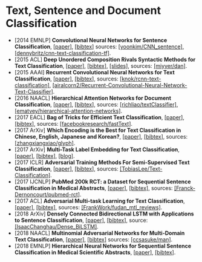# Text, Sentence and Document Classification

- [2014 EMNLP] **Convolutional Neural Networks for Sentence Classification**, [[paper]](https://arxiv.org/pdf/1408.5882.pdf), [[bibtex]](/Bibtex/Convolutional%20Neural%20Networks%20for%20Sentence%20Classification.bib) sources: [[yoonkim/CNN_sentence]](https://github.com/yoonkim/CNN_sentence), [[dennybritz/cnn-text-classification-tf]](https://github.com/dennybritz/cnn-text-classification-tf).
- [2015 ACL] **Deep Unordered Composition Rivals Syntactic Methods for Text Classification**, [[paper]](https://www.cs.umd.edu/~miyyer/pubs/2015_acl_dan.pdf), [[bibtex]](/Bibtex/Deep%20Unordered%20Composition%20Rivals%20Syntactic%20Methods%20for%20Text%20Classification.bib), [[slides]](https://pdfs.semanticscholar.org/7a5d/565e7abeb5e4570c1222dba0e5b1df18664a.pdf), sources: [[miyyer/dan]](https://github.com/miyyer/dan).
- [2015 AAAI] **Recurrent Convolutional Neural Networks for Text Classification**, [[paper]](https://www.aaai.org/ocs/index.php/AAAI/AAAI15/paper/view/9745/9552), [[bibtex]](/Bibtex/Recurrent%20Convolutional%20Neural%20Networks%20for%20Text%20Classification.bib), sources: [[knok/rcnn-text-classification]](https://github.com/knok/rcnn-text-classification), [[airalcorn2/Recurrent-Convolutional-Neural-Network-Text-Classifier]](https://github.com/airalcorn2/Recurrent-Convolutional-Neural-Network-Text-Classifier).
- [2016 NAACL] **Hierarchical Attention Networks for Document Classification**, [[paper]](https://www.cs.cmu.edu/%7Ediyiy/docs/naacl16.pdf), [[bibtex]](/Bibtex/Hierarchical%20Attention%20Networks%20for%20Document%20Classification.bib), sources: [[richliao/textClassifier]](https://github.com/richliao/textClassifier), [[ematvey/hierarchical-attention-networks]](https://github.com/ematvey/hierarchical-attention-networks).
- [2017 EACL] **Bag of Tricks for Efficient Text Classification**, [[paper]](https://arxiv.org/pdf/1607.01759.pdf), [[bibtex]](/Bibtex/Bag%20of%20Tricks%20for%20Efficient%20Text%20Classification.bib), sources: [[facebookresearch/fastText]](https://github.com/facebookresearch/fastText).
- [2017 ArXiv] **Which Encoding is the Best for Text Classification in Chinese, English, Japanese and Korean?**, [[paper]](https://arxiv.org/pdf/1708.02657.pdf), [[bibtex]](/Bibtex/Which%20Encoding%20is%20the%20Best%20for%20Text%20Classification%20in%20Chinese%20English%20Japanese%20and%20Korean.bib), sources: [[zhangxiangxiao/glyph]](https://github.com/zhangxiangxiao/glyph).
- [2017 ArXiv] **Multi-Task Label Embedding for Text Classification**, [[paper]](https://arxiv.org/pdf/1710.07210.pdf), [[bibtex]](/Bibtex/Multi-Task%20Label%20Embedding%20for%20Text%20Classification.bib), [[blog]](https://www.jianshu.com/p/4bbe061f0acd).
- [2017 ICLR] **Adversarial Training Methods For Semi-Supervised Text Classification**, [[paper]](https://arxiv.org/pdf/1605.07725.pdf), [[bibtex]](/Bibtex/Adversarial%20Training%20Methods%20for%20Semi-supervised%20Text%20Classification.bib), sources: [[TobiasLee/Text-Classification]](https://github.com/TobiasLee/Text-Classification).
- [2017 IJCNLP] **PubMed 200k RCT: a Dataset for Sequential Sentence Classification in Medical Abstracts**, [[paper]](http://aclweb.org/anthology/I17-2052), [[bibtex]](/Bibtex/PubMed%20200k%20RCT%20-%20a%20Dataset%20for%20Sequential%20Sentence%20Classification%20in%20Medical%20Abstracts.bib), sources: [[Franck-Dernoncourt/pubmed-rct]](https://github.com/Franck-Dernoncourt/pubmed-rct).
- [2017 ACL] **Adversarial Multi-task Learning for Text Classification**, [[paper]](http://www.aclweb.org/anthology/P17-1001), [[bibtex]](/Bibtex/Adversarial%20Multi-task%20Learning%20for%20Text%20Classification.bib), sources: [[FrankWork/fudan_mtl_reviews]](https://github.com/FrankWork/fudan_mtl_reviews).
- [2018 ArXiv] **Densely Connected Bidirectional LSTM with Applications to Sentence Classification**, [[paper]](https://arxiv.org/pdf/1802.00889.pdf), [[bibtex]](/Bibtex/Densely%20Connected%20Bidirectional%20LSTM%20with%20Applications%20to%20Sentence%20Classification.bib), source: [[IsaacChanghau/Dense_BiLSTM]](https://github.com/IsaacChanghau/Dense_BiLSTM).
- [2018 NAACL] **Multinomial Adversarial Networks for Multi-Domain Text Classification**, [[paper]](http://aclweb.org/anthology/N18-1111), [[bibtex]](/Bibtex/Multinomial%20Adversarial%20Networks%20for%20Multi-Domain%20Text%20Classification.bib) sources: [[ccsasuke/man]](https://github.com/ccsasuke/man).
- [2018 EMNLP] **Hierarchical Neural Networks for Sequential Sentence Classification in Medical Scientific Abstracts**, [[paper]](http://aclweb.org/anthology/D18-1349), [[bibtex]](/Bibtex/Hierarchical%20Neural%20Networks%20for%20Sequential%20Sentence%20Classification%20in%20Medical%20Scientific%20Abstracts.bib).
